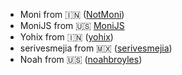 - Moni from 🇮🇳 ([NotMoni](https://github.com/NotMoni))
- MoniJS from 🇺🇸 [MoniJS](https://github.com/MoniJS)
- Yohix from 🇮🇳 ([yohix](https://github.com/yohix))
- serivesmejia from 🇲🇽 ([serivesmejia](https://github.com/serivesmejia))
- Noah from 🇺🇸 ([noahbroyles](https://github.com/noahbroyles))
